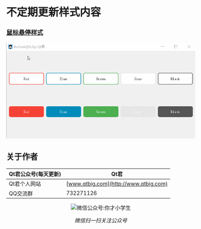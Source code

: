 # 不定期更新样式内容

### [鼠标悬停样式](Button/Button.qss)

![鼠标悬停样式](Button/Test/ButtonQSS.gif)

## 关于作者
|Qt君公众号(每天更新)|Qt君|
|---|---|
|Qt君个人网站|[www.qtbig.com](http://www.qtbig.com)|
|QQ交流群|732271126|

<p align="center">
  <img src="http://www.qtbig.com/about/index/my_qrcode.jpg" alt="微信公众号:你才小学生">
  <p align="center"><em>微信扫一扫关注公众号</em></p>
</p>


